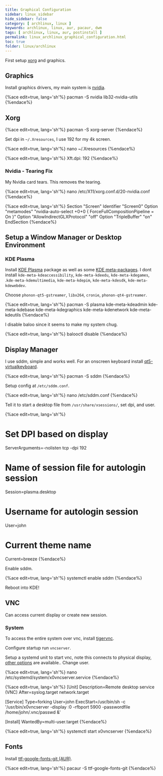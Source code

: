 ```yaml
---
title: Graphical Configuration
sidebar: linux_sidebar
hide_sidebar: false
category: [ archlinux, linux ]
keywords: archlinux, linux, aur, pacaur, dwm
tags: [ archlinux, linux, aur, postinstall ]
permalink: linux_archlinux_graphical_configuration.html
toc: true
folder: linux/archlinux
---
```


First setup [xorg](https://wiki.archlinux.org/index.php/Xorg) and graphics.

## Graphics

Install graphics drivers, my main system is [nvidia](https://wiki.archlinux.org/index.php/NVIDIA).

{%ace edit=true, lang='sh'%}
pacman -S nvidia lib32-nvidia-utils
{%endace%}

## Xorg

{%ace edit=true, lang='sh'%}
pacman -S xorg-server
{%endace%}

Set dpi in ```~/.Xresources```, I use 192 for my 4k screen.

{%ace edit=true, lang='sh'%}
nano ~/.Xresources
{%endace%}

{%ace edit=true, lang='sh'%}
Xft.dpi: 192
{%endace%}

### Nvidia - Tearing Fix

My Nvidia card tears. This removes the tearing.

{%ace edit=true, lang='sh'%}
nano /etc/X11/xorg.conf.d/20-nvidia.conf
{%endace%}

{%ace edit=true, lang='sh'%}
Section "Screen"
    Identifier     "Screen0"
    Option         "metamodes" "nvidia-auto-select +0+0 { ForceFullCompositionPipeline = On }"
    Option         "AllowIndirectGLXProtocol" "off"
    Option         "TripleBuffer" "on"
EndSection
{%endace%}

## Setup a Window Manager or Desktop Environment

### KDE Plasma

Install [KDE Plasma](https://www.archlinux.org/groups/x86_64/plasma/) package as well as some [KDE meta-packages](https://www.archlinux.org/packages/?name=kde-applications-meta). I dont install ```kde-meta-kdeaccessibility```, ```kde-meta-kdeedu```, ```kde-meta-kdegames```, .```kde-meta-kdemultimedia```, ```kde-meta-kdepim```, ```kde-meta-kdesdk```, ```kde-meta-kdewebdev```.

Choose ```phonon-qt5-gstreamer```, ```libx264```, ```cronie```, ```phonon-qt4-gstreamer```.

{%ace edit=true, lang='sh'%}
pacman -S plasma kde-meta-kdeadmin kde-meta-kdebase kde-meta-kdegraphics kde-meta-kdenetwork kde-meta-kdeutils
{%endace%}

I disable baloo since it seems to make my system chug.

{%ace edit=true, lang='sh'%}
balooctl disable
{%endace%}

## Display Manager

I use sddm, simple and works well. For an onscreen keyboard install [qt5-virtualkeyboard](https://www.archlinux.org/packages/extra/x86_64/qt5-virtualkeyboard/).

{%ace edit=true, lang='sh'%}
pacman -S sddm
{%endace%}

Setup config at ```/etc/sddm.conf```.

{%ace edit=true, lang='sh'%}
nano /etc/sddm.conf
{%endace%}

Tell it to start a desktop file from ```/usr/share/xsessions/```, set dpi, and user.

{%ace edit=true, lang='sh'%}
# Set DPI based on display
ServerArguments=-nolisten tcp -dpi 192

# Name of session file for autologin session
Session=plasma.desktop

# Username for autologin session
User=john

# Current theme name
Current=breeze
{%endace%}

Enable sddm.

{%ace edit=true, lang='sh'%}
systemctl enable sddm
{%endace%}

Reboot into KDE!

## VNC

Can access current display or create new session.

### System

To access the entire system over vnc, install [tigervnc](https://www.archlinux.org/packages/?name=tigervnc).

Configure startup run ```vncserver```.

Setup a systemd unit to start vnc, note this connects to physical display, [other options]() are available.. Change user.

{%ace edit=true, lang='sh'%}
nano /etc/systemd/system/x0vncserver.service
{%endace%}

{%ace edit=true, lang='sh'%}
[Unit]
Description=Remote desktop service (VNC)
After=syslog.target network.target

[Service]
Type=forking
User=john
ExecStart=/usr/bin/sh -c '/usr/bin/x0vncserver -display :0 -rfbport 5900 -passwordfile /home/john/.vnc/passwd &'

[Install]
WantedBy=multi-user.target
{%endace%}

{%ace edit=true, lang='sh'%}
systemctl start x0vncserver
{%endace%}

## Fonts

Install [ttf-google-fonts-git (AUR)](https://aur.archlinux.org/packages/ttf-google-fonts-git/).

{%ace edit=true, lang='sh'%}
pacaur -S ttf-google-fonts-git
{%endace%}
